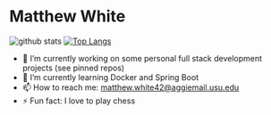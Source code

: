 # Matthew White

![github stats](https://github-readme-stats.vercel.app/api?username=mattwhite180&theme=vue&show_icons=true)
[![Top Langs](https://github-readme-stats.vercel.app/api/top-langs/?username=mattwhite180&layout=compact)](https://github.com/mattwhite180/BingoProject)


- 🔭 I’m currently working on some personal full stack development projects (see pinned repos)
- 🌱 I’m currently learning Docker and Spring Boot
- 📫 How to reach me: matthew.white42@aggiemail.usu.edu
- ⚡ Fun fact: I love to play chess
